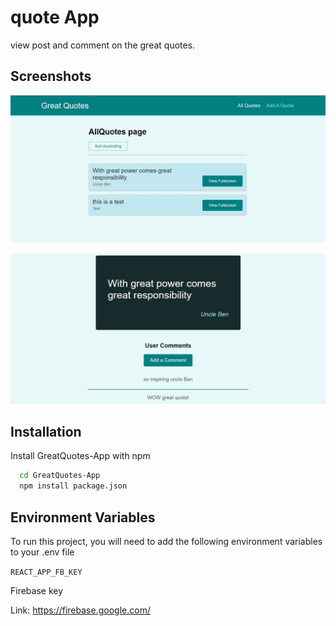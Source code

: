 
# quote App

view post and comment on the great quotes. 

## Screenshots

![App Screenshot](./images/quotes.jpg)

![App Screenshot](./images/quote&comment.jpg)


## Installation

Install GreatQuotes-App with npm

```bash
  cd GreatQuotes-App
  npm install package.json
```
    
## Environment Variables

To run this project, you will need to add the following environment variables to your .env file

`REACT_APP_FB_KEY`

Firebase key

Link: https://firebase.google.com/

